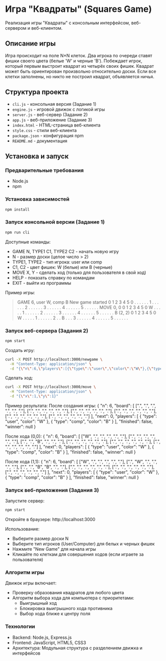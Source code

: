 # Игра "Квадраты" (Squares Game)

Реализация игры "Квадраты" с консольным интерфейсом, веб-сервером и веб-клиентом.

## Описание игры

Игра происходит на поле N×N клеток. Два игрока по очереди ставят фишки своего цвета (белые 'W' и черные 'B'). Побеждает игрок, который первым выстроит квадрат из четырёх своих фишек. Квадрат может быть ориентирован произвольно относительно доски. Если все клетки заполнены, но никто не построил квадрат, объявляется ничья.

## Структура проекта

- `cli.js` - консольная версия (Задание 1)
- `engine.js` - игровой движок с логикой игры
- `server.js` - веб-сервер (Задание 2) 
- `app.js` - веб-приложение (Задание 3)
- `index.html` - HTML-страница веб-клиента
- `style.css` - стили веб-клиента
- `package.json` - конфигурация npm
- `README.md` - документация

## Установка и запуск

### Предварительные требования
- Node.js
- npm

### Установка зависимостей
```bash
npm install
```

### Запуск консольной версии (Задание 1)
```bash
npm run cli
```
Доступные команды:

- GAME N, TYPE1 C1, TYPE2 C2 - начать новую игру
- N - размер доски (целое число > 2)
- TYPE1, TYPE2 - тип игрока: user или comp
- C1, C2 - цвет фишек: W (белые) или B (черные)
- MOVE X, Y - сделать ход (только для пользователя в свой ход)
- HELP - показать справку по командам
- EXIT - выйти из программы

Пример игры:

> GAME 6, user W, comp B
New game started
   0  1  2  3  4  5
 0 .  .  .  .  .  .
 1 .  .  .  .  .  .
 2 .  .  .  .  .  .
 3 .  .  .  .  .  .
 4 .  .  .  .  .  .
 5 .  .  .  .  .  .
> MOVE 0, 0
   0  1  2  3  4  5
 0 W  .  .  .  .  .
 1 .  .  .  .  .  .
 2 .  .  .  .  .  .
 3 .  .  .  .  .  .
 4 .  .  .  .  .  .
 5 .  .  .  .  .  .
B (2, 2)
   0  1  2  3  4  5
 0 W  .  .  .  .  .
 1 .  .  .  .  .  .
 2 .  .  B  .  .  .
 3 .  .  .  .  .  .
 4 .  .  .  .  .  .
 5 .  .  .  .  .  .

### Запуск веб-сервера (Задания 2)
```bash
npm start
```
Создать игру:
```bash
curl -X POST http://localhost:3000/newgame \
  -H "Content-Type: application/json" \
  -d "{\"n\":6,\"players\":[{\"type\":\"user\",\"color\":\"W\"},{\"type\":\"comp\",\"color\":\"B\"}]}"
```  
Сделать ход:
```bash
curl -X POST http://localhost:3000/move \
  -H "Content-Type: application/json" \
  -d "{\"x\":1,\"y\":1}"
```
Пример результата:
После создания игры:
{
  "n": 6,
  "board": [
    [".", ".", ".", ".", ".", "."],
    [".", ".", ".", ".", ".", "."],
    [".", ".", ".", ".", ".", "."],
    [".", ".", ".", ".", ".", "."],
    [".", ".", ".", ".", ".", "."],
    [".", ".", ".", ".", ".", "."]
  ],
  "next": 0,
  "players": [
    {
      "type": "user",
      "color": "W"
    },
    {
      "type": "comp",
      "color": "B"
    }
  ],
  "finished": false,
  "winner": null
}

После хода (0,0):
{
  "n": 6,
  "board": [
    ["W", ".", ".", ".", ".", "."],
    [".", ".", ".", ".", ".", "."],
    [".", ".", "B", ".", ".", "."],
    [".", ".", ".", ".", ".", "."],
    [".", ".", ".", ".", ".", "."],
    [".", ".", ".", ".", ".", "."]
  ],
  "next": 0,
  "players": [
    {
      "type": "user",
      "color": "W"
    },
    {
      "type": "comp",
      "color": "B"
    }
  ],
  "finished": false,
  "winner": null
}

После хода (1,1):
{
  "n": 6,
  "board": [
    ["W", ".", ".", ".", ".", "."],
    [".", "W", ".", ".", ".", "."],
    [".", ".", "B", "B", ".", "."],
    [".", ".", ".", ".", ".", "."],
    [".", ".", ".", ".", ".", "."],
    [".", ".", ".", ".", ".", "."]
  ],
  "next": 0,
  "players": [
    {
      "type": "user",
      "color": "W"
    },
    {
      "type": "comp",
      "color": "B"
    }
  ],
  "finished": false,
  "winner": null
}

### Запуск веб-приложения (Задания 3)
Запустите сервер:
```bash
npm start
```
Откройте в браузере:
http://localhost:3000

Использование:

- Выберите размер доски N
- Выберите тип игроков (User/Computer) для белых и черных фишек
- Нажмите "New Game" для начала игры
- Кликайте по клеткам для совершения ходов (если играете за пользователя)

### Алгоритм игры
Движок игры включает:
- Проверку образования квадратов для любого цвета
- Алгоритм выбора хода для компьютера с приоритетами:
    - Выигрышный ход
    - Блокировка выигрышного хода противника
    - Выбор хода ближе к центру поля

### Технологии
- Backend: Node.js, Express.js
- Frontend: JavaScript, HTML5, CSS3
- Архитектура: Модульная структура с разделением движка и интерфейсов
